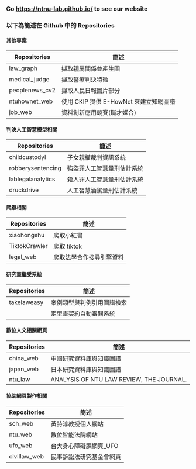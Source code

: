 
### Go https://ntnu-lab.github.io/ to see our website
### 以下為簡述在 Github 中的 Repositories

#### 其他專案
| Repositories | 簡述 |
| --- | --- |
| law_graph | 擷取親屬關係並產生圖 |
| medical_judge | 擷取醫療判決特徵 |
| peoplenews_cv2 | 擷取人民日報圖片部分 |
| ntuhownet_web | 使用 CKIP 提供 E-HowNet 來建立知網圖譜 |
| job_web | 資料創新應用競賽(職才媒合) |

#### 判決人工智慧模型相關
| Repositories | 簡述 |
| --- | --- |
| childcustodyl | 子女親權裁判資訊系統 |
| robberysentencing | 強盜罪人工智慧量刑估計系統 |
| lablegalanalytics | 殺人罪人工智慧量刑估計系統 |
| druckdrive | 人工智慧酒駕量刑估計系統 |

#### 爬蟲相關
| Repositories | 簡述 |
| --- | --- |
| xiaohongshu | 爬取小紅書 |
| TiktokCrawler | 爬取 tiktok |
| legal_web | 爬取法學合作搜尋引擎資料 |

#### 研究室繼受系統
| Repositories | 簡述 |
| --- | --- |
| takelaweasy | 案例類型與判例引用圖譜檢索 |
|  | 定型畫契約自動審閱系統 |

#### 數位人文相關網頁
| Repositories | 簡述 |
| --- | --- |
| china_web | 中國研究資料庫與知識圖譜 |
| japan_web | 日本研究資料庫與知識圖譜 |
| ntu_law | ANALYSIS OF NTU LAW REVIEW, THE JOURNAL. |

#### 協助網頁製作相關
| Repositories | 簡述 |
| --- | --- |
| sch_web | 黃詩淳教授個人網站 |
| ntu_web | 數位智能法院網站 |
| ufo_web | 台大身心障礙課網頁_UFO |
| civillaw_web | 民事訴訟法研究基金會網頁 |